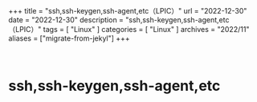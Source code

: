 +++
title = "ssh,ssh-keygen,ssh-agent,etc（LPIC）"
url = "2022-12-30"
date = "2022-12-30"
description = "ssh,ssh-keygen,ssh-agent,etc（LPIC）"
tags = [
  "Linux"
]
categories = [
  "Linux"
]
archives = "2022/11"
aliases = ["migrate-from-jekyl"]
+++

<br>

# ssh,ssh-keygen,ssh-agent,etc

